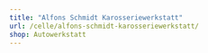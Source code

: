 ```yaml
---
title: "Alfons Schmidt Karosseriewerkstatt"
url: /celle/alfons-schmidt-karosseriewerkstatt/
shop: Autowerkstatt
---
```

